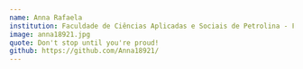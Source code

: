 ```yaml
---
name: Anna Rafaela
institution: Faculdade de Ciências Aplicadas e Sociais de Petrolina - FACAPE
image: anna18921.jpg
quote: Don't stop until you're proud!
github: https://github.com/Anna18921/
---
```


